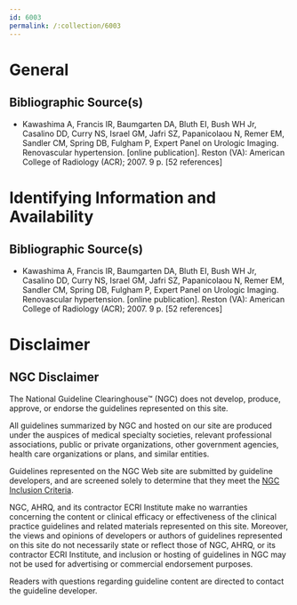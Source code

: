 ```yaml
---
id: 6003
permalink: /:collection/6003
---
```


# General

## Bibliographic Source(s)

- Kawashima A, Francis IR, Baumgarten DA, Bluth EI, Bush WH Jr, Casalino DD, Curry NS, Israel GM, Jafri SZ, Papanicolaou N, Remer EM, Sandler CM, Spring DB, Fulgham P, Expert Panel on Urologic Imaging. Renovascular hypertension. [online publication]. Reston (VA): American College of Radiology (ACR); 2007. 9 p. [52 references]

# Identifying Information and Availability

## Bibliographic Source(s)

- Kawashima A, Francis IR, Baumgarten DA, Bluth EI, Bush WH Jr, Casalino DD, Curry NS, Israel GM, Jafri SZ, Papanicolaou N, Remer EM, Sandler CM, Spring DB, Fulgham P, Expert Panel on Urologic Imaging. Renovascular hypertension. [online publication]. Reston (VA): American College of Radiology (ACR); 2007. 9 p. [52 references]

# Disclaimer

## NGC Disclaimer

The National Guideline Clearinghouse™ (NGC) does not develop, produce, approve, or endorse the guidelines represented on this site.

All guidelines summarized by NGC and hosted on our site are produced under the auspices of medical specialty societies, relevant professional associations, public or private organizations, other government agencies, health care organizations or plans, and similar entities.

Guidelines represented on the NGC Web site are submitted by guideline developers, and are screened solely to determine that they meet the [NGC Inclusion Criteria](/help-and-about/summaries/inclusion-criteria).

NGC, AHRQ, and its contractor ECRI Institute make no warranties concerning the content or clinical efficacy or effectiveness of the clinical practice guidelines and related materials represented on this site. Moreover, the views and opinions of developers or authors of guidelines represented on this site do not necessarily state or reflect those of NGC, AHRQ, or its contractor ECRI Institute, and inclusion or hosting of guidelines in NGC may not be used for advertising or commercial endorsement purposes.

Readers with questions regarding guideline content are directed to contact the guideline developer.


